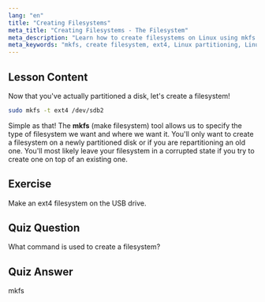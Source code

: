 ```yaml
---
lang: "en"
title: "Creating Filesystems"
meta_title: "Creating Filesystems - The Filesystem"
meta_description: "Learn how to create filesystems on Linux using mkfs. This beginner-friendly guide covers ext4 and disk partitioning. Start your Linux journey!"
meta_keywords: "mkfs, create filesystem, ext4, Linux partitioning, Linux tutorial, beginner Linux, disk management, Linux guide"
---
```


## Lesson Content

Now that you've actually partitioned a disk, let's create a filesystem!

```bash
sudo mkfs -t ext4 /dev/sdb2
```

Simple as that! The **mkfs** (make filesystem) tool allows us to specify the type of filesystem we want and where we want it. You'll only want to create a filesystem on a newly partitioned disk or if you are repartitioning an old one. You'll most likely leave your filesystem in a corrupted state if you try to create one on top of an existing one.

## Exercise

Make an ext4 filesystem on the USB drive.

## Quiz Question

What command is used to create a filesystem?

## Quiz Answer

mkfs
